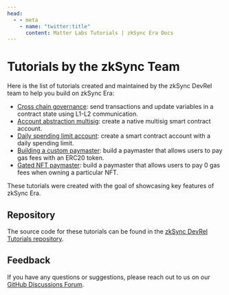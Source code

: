 ```yaml
---
head:
  - - meta
    - name: "twitter:title"
      content: Matter Labs Tutorials | zkSync Era Docs
---
```


# Tutorials by the zkSync Team

Here is the list of tutorials created and maintained by the zkSync DevRel team to help you build on zkSync Era:

- [Cross chain governance](./cross-chain-tutorial.md): send transactions and update variables in a contract state using L1-L2 communication.
- [Account abstraction multisig](./custom-aa-tutorial.md): create a native multisig smart contract account.
- [Daily spending limit account](./aa-daily-spend-limit.md): create a smart contract account with a daily spending limit.
- [Building a custom paymaster](./custom-paymaster-tutorial.md): build a paymaster that allows users to pay gas fees with an ERC20 token.
- [Gated NFT paymaster](gated-nft-paymaster-tutorial.md): build a paymaster that allows users to pay 0 gas fees when owning a particular NFT.

These tutorials were created with the goal of showcasing key features of zkSync Era.

## Repository

The source code for these tutorials can be found in the [zkSync DevRel Tutorials repository](https://github.com/matter-labs/tutorials).

## Feedback

If you have any questions or suggestions, please reach out to us on our [GitHub Discussions Forum](https://github.com/zkSync-Community-Hub/zkync-developers/discussions).
